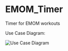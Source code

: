 # EMOM_Timer
Timer for EMOM workouts

Use Case Diagram:

![Use Case Diagram](http://www.plantuml.com/plantuml/proxy?cache=no&src=https://raw.githubusercontent.com/mcdigregorio/EMOM_Timer/master/UML_Diagrams/UseCase.puml)
